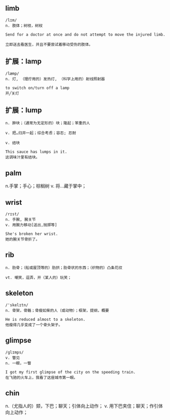 ## limb
```
/lɪm/
n. 肢体；树枝，树杈

Send for a doctor at once and do not attempt to move the injured limb.

立即送去看医生，并且不要尝试着移动受伤的肢体。
```

## 扩展：lamp
```
/læmp/
n. 灯, （理疗用的）发热灯, （科学上用的）射线照射器

to switch on/turn off a lamp
开╱关灯
```

## 扩展：lump
```
n. 肿块；（通常为无定形的）块；隆起；笨重的人

v. 把…归并一起；综合考虑；容忍; 忍耐

v. 结块

This sauce has lumps in it.
这调味汁里有结块。
```

## palm
n.手掌；手心；棕榈树
v.
将…藏于掌中；

## wrist
```
/rɪst/
n. 手腕, 腕关节
v. 用腕力移动[送出,抛掷等]

She's broken her wrist.
她的腕关节骨折了。
```

## rib
```
n. 肋骨；（船或屋顶等的）肋拱；肋骨状的东西；（织物的）凸条花纹

vt. 嘲笑，逗弄，开（某人的）玩笑；
```

## skeleton
```
/'skelɪtn/
n. 骨架，骨骼；骨瘦如柴的人（或动物）；框架，提纲，概要

He is reduced almost to a skeleton.
他瘦得几乎变成了一个骨头架子。
```

## glimpse
```
/ɡlɪmps/
v. 瞥见
n. 一眼，一瞥

I got my first glimpse of the city on the speeding train.
在飞驰的火车上，我看了这座城市第一眼。
```

## chin
n.（尤指人的）颏，下巴；聊天；引体向上动作；
v. 用下巴夹住；聊天；作引体向上动作；